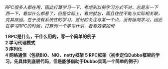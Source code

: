 *RPC很多人都在用，因此打算学习一下，考虑到以前学习方式不对，总是东一下西一下，看似什么都看了，但是实际上，看完就忘，而且往往不能与实际相关联，究其原因，在于没有系统性的学习，过分的关注与某一个点，没有纵向学习，因此在学习RPC的时候，打算列一个学习计划，看看效果如何*

**1 RPC是什么，干什么用的，写一个简单的例子**  
**2 学习代理模式**  
**3 序列化**  
**4 网络通信（包括BIO、NIO、netty框架**
**5 RPC框架（初步定位Dubbo框架的学习，先具体到底层代码，但是能够借助于Dubbo实现一个简单的例子）**